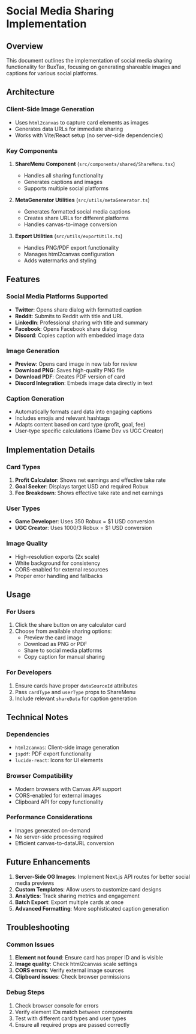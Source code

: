 # Social Media Sharing Implementation

## Overview

This document outlines the implementation of social media sharing functionality for BuxTax, focusing on generating shareable images and captions for various social platforms.

## Architecture

### Client-Side Image Generation

- Uses `html2canvas` to capture card elements as images
- Generates data URLs for immediate sharing
- Works with Vite/React setup (no server-side dependencies)

### Key Components

1. **ShareMenu Component** (`src/components/shared/ShareMenu.tsx`)

   - Handles all sharing functionality
   - Generates captions and images
   - Supports multiple social platforms

2. **MetaGenerator Utilities** (`src/utils/metaGenerator.ts`)

   - Generates formatted social media captions
   - Creates share URLs for different platforms
   - Handles canvas-to-image conversion

3. **Export Utilities** (`src/utils/exportUtils.ts`)
   - Handles PNG/PDF export functionality
   - Manages html2canvas configuration
   - Adds watermarks and styling

## Features

### Social Media Platforms Supported

- **Twitter**: Opens share dialog with formatted caption
- **Reddit**: Submits to Reddit with title and URL
- **LinkedIn**: Professional sharing with title and summary
- **Facebook**: Opens Facebook share dialog
- **Discord**: Copies caption with embedded image data

### Image Generation

- **Preview**: Opens card image in new tab for review
- **Download PNG**: Saves high-quality PNG file
- **Download PDF**: Creates PDF version of card
- **Discord Integration**: Embeds image data directly in text

### Caption Generation

- Automatically formats card data into engaging captions
- Includes emojis and relevant hashtags
- Adapts content based on card type (profit, goal, fee)
- User-type specific calculations (Game Dev vs UGC Creator)

## Implementation Details

### Card Types

1. **Profit Calculator**: Shows net earnings and effective take rate
2. **Goal Seeker**: Displays target USD and required Robux
3. **Fee Breakdown**: Shows effective take rate and net earnings

### User Types

- **Game Developer**: Uses 350 Robux = $1 USD conversion
- **UGC Creator**: Uses 1000/3 Robux = $1 USD conversion

### Image Quality

- High-resolution exports (2x scale)
- White background for consistency
- CORS-enabled for external resources
- Proper error handling and fallbacks

## Usage

### For Users

1. Click the share button on any calculator card
2. Choose from available sharing options:
   - Preview the card image
   - Download as PNG or PDF
   - Share to social media platforms
   - Copy caption for manual sharing

### For Developers

1. Ensure cards have proper `dataSourceId` attributes
2. Pass `cardType` and `userType` props to ShareMenu
3. Include relevant `shareData` for caption generation

## Technical Notes

### Dependencies

- `html2canvas`: Client-side image generation
- `jspdf`: PDF export functionality
- `lucide-react`: Icons for UI elements

### Browser Compatibility

- Modern browsers with Canvas API support
- CORS-enabled for external images
- Clipboard API for copy functionality

### Performance Considerations

- Images generated on-demand
- No server-side processing required
- Efficient canvas-to-dataURL conversion

## Future Enhancements

1. **Server-Side OG Images**: Implement Next.js API routes for better social media previews
2. **Custom Templates**: Allow users to customize card designs
3. **Analytics**: Track sharing metrics and engagement
4. **Batch Export**: Export multiple cards at once
5. **Advanced Formatting**: More sophisticated caption generation

## Troubleshooting

### Common Issues

1. **Element not found**: Ensure card has proper ID and is visible
2. **Image quality**: Check html2canvas scale settings
3. **CORS errors**: Verify external image sources
4. **Clipboard issues**: Check browser permissions

### Debug Steps

1. Check browser console for errors
2. Verify element IDs match between components
3. Test with different card types and user types
4. Ensure all required props are passed correctly
